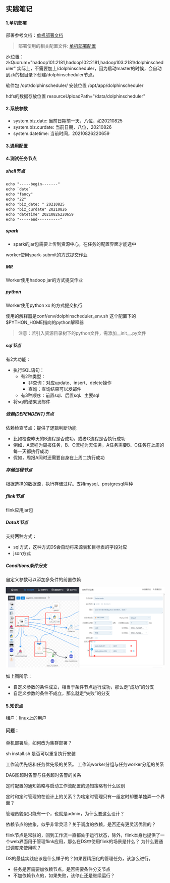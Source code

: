 ## 实践笔记

#### 1.单机部署
部署参考文档：[单机部署文档](https://dolphinscheduler.apache.org/zh-cn/docs/1.3.6/user_doc/standalone-deployment.html)
> 部署使用的相关配置文件: [单机部署配置](单机部署)

zk位置： 
zkQuorum="hadoop101:2181,hadoop102:2181,hadoop103:2181/dolphinscheduler"
实际上，不需要加上/dolphinscheduler，因为启动master的时候，会自动到zk的根目录下创建/dolphinscheduler节点。


软件包 /opt/dolphinscheduler/
安装位置 /opt/app/dolphinscheduler

hdfs的数据存放位置
resourceUploadPath="/data/dolphinscheduler"

#### 2.系统参数
- system.biz.date: 当前日期前一天，八位，如20210825
- system.biz.curdate: 当前日期，八位，20210826
- system.datetime: 当前时间，20210826220659

#### 3.通用配置

#### 4.测试任务节点
##### shell节点
```
echo "-----begin-------"
echo `date`
echo "fancy"
echo "22"
echo "biz_date: " 20210825
echo "biz_curdate" 20210826
echo "datetime" 20210826220659
echo "-----end----------"
```

##### spark
- spark的jar包需要上传到资源中心，在任务的配置界面才能选中

worker使用spark-submit的方式提交作业

##### MR
Worker使用hadoop jar的方式提交作业

##### python
Worker使用python xx 的方式提交执行

使用的解释器是conf/env/dolphinscheduler_env.sh
这个配置下的$PYTHON_HOME指向的python解释器

> 注意：若引入资源目录树下的python文件，需添加__init__.py文件

##### sql节点
有2大功能：
- 执行SQL语句：
    - 有2种类型：
        - 非查询：对应update、insert、delete操作
        - 查询：查询结果可以发邮件
    - 有3种顺序：前置sql、后置sql、主要sql
- 将sql的结果发邮件

##### 依赖(DEPENDENT)节点
依赖检查节点：提供了逻辑判断功能
- 比如检查昨天的B流程是否成功，或者C流程是否执行成功
- 例如，A流程为周报任务，B、C流程为天任务，A任务需要B、C任务在上周的每一天都执行成功
- 假如，周报A同时还需要自身在上周二执行成功

##### 存储过程节点
根据选择的数据源，执行存储过程。支持mysql、postgresql两种

##### flink节点
flink应用jar包

##### DataX节点
支持两种方式：
- sql方式，这种方式DS会自动将来源表和目标表的字段对应
- json方式

##### Conditions条件分支
自定义参数可以添加多条件的前置依赖

![image](image/条件节点Conditions.png)

如上图所示：
- 自定义参数的条件成立，相当于条件节点运行成功，那么走“成功”的分支
- 自定义参数的条件不成立，那么就走“失败”的分支

#### 5.知识点
租户：linux上的用户


#### 问题：
单机部署后，如何改为集群部署？

sh install.sh 是否可以重复执行安装

工作流优先级和任务优先级的关系。
工作流worker分组与任务worker分组的关系

DAG图超时告警与任务超时告警的关系

定时配置的通知策略与启动工作流配置的通知策略有什么区别

定时和定时管理的在设计上的关系？为啥定时管理只有一组定时却要单独弄一个界面？

管理员貌似只能有一个，也就是admin，为什么要这么设计？

依赖节点的抽象，似乎非常灵活？关于调度的依赖，是否还有更灵活优雅的？

flink节点是常驻的，回到工作流一直都处于运行状态，除外，flink本身也提供了一个web界面用于管理flink应用，那么在DS中使用flink的场景是什么？
为什么要通过调度来使用呢？

DS的最佳实践应该是什么样子的？如果要精细化的管理任务，该怎么进行。
- 任务是否需要加依赖节点，是否需要条件分支节点
- 不加依赖节点的，如果失败，该停止还是继续运行？
